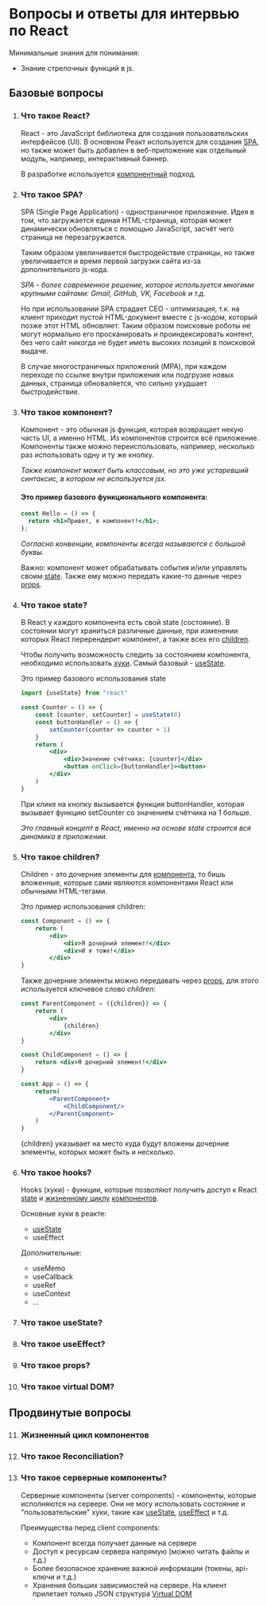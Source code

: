 # Вопросы и ответы для интервью по React

Минимальные знания для понимания:

- Знание стрелочных функций в js.

## Базовые вопросы

1. <a name='react'><h3>Что такое React?</h3></a>
   React - это JavaScript библиотека для создания пользовательских интерфейсов (UI). В основном Реакт используется для создания [SPA](#spa), но также может быть добавлен в веб-приложение как отдельный модуль, например, интерактивный баннер.

   В разработке используется [компонентный](#сomponent) подход.

2. <a name='spa'><h3>Что такое SPA?</h3></a>
   SPA (Single Page Application) - одностраничное приложение. Идея в том, что загружается единая HTML-страница, которая может динамически обновляться с помощью JavaScript, засчёт чего страница не перезагружается.

   Таким образом увеличивается быстродействие страницы, но также увеличивается и время первой загрузки сайта из-за дополнительного js-кода.

   _SPA - более современное решение, которое используется многими крупными сайтами: Gmail, GitHub, VK, Facebook и т.д._

   Но при использовании SPA страдает CEO - оптимизация, т.к. на клиент приходит пустой HTML-документ вместе с js-кодом, который позже этот HTML обновляет. Таким образом поисковые роботы не могут нормально его просканировать и проиндексировать контент, без чего сайт никогда не будет иметь высоких позиций в поисковой выдаче.

   В случае многостраничных приложений (MPA), при каждом переходе по ссылке внутри приложения или подгрузке новых данных, страница обноваляется, что сильно ухудшает быстродействие.

3. <a name='сomponent'><h3>Что такое компонент?</h3></a>
   Компонент - это обычная js функция, которая возвращает некую часть UI, а именно HTML. Из компонентов строится всё приложение. Компоненты также можно переиспользовать, например, несколько раз использовать одну и ту же кнопку.

   _Также компонент может быть классовым, но это уже устаревший синтаксис, в котором не используется jsx._

   #### Это пример базового функционального компонента:

   ```jsx
   const Hello = () => {
     return <h1>Привет, я компонент!</h1>;
   };
   ```

   _Согласно конвенции, компоненты всегда называются с большой буквы._

   Важно: компонент может обрабатывать события и/или управлять своим [state](#state). Также ему можно передать какие-то данные через [props](#props).

4. <a name='state'><h3>Что такое state?</h3></a>
   В React у каждого компонента есть свой state (состояние). В состоянии могут храниться различные данные, при изменении которых React перерендерит компонент, а также всех его [children](#children).

   Чтобы получить возможность следить за состоянием компонента, необходимо использовать [хуки](#hooks). Самый базовый - [useState](#use-state).

   Это пример базового использования state

   ```jsx
   import {useState} from "react"

   const Counter = () => {
       const [counter, setCounter] = useState(0)
       const buttonHandler = () => {
           setCounter(counter => counter + 1)
       }
       return (
           <div>
               <div>Значение счётчика: {counter}</div>
               <button onClick={buttonHandler}><button>
           </div>
       )
   }
   ```

   При клике на кнопку вызывается функция buttonHandler, которая вызывает функцию setCounter со значением счётчика на 1 больше.

   _Это главный концепт в React, именно на основе state строится вся динамика в приложении._

5. <a name='children'><h3>Что такое children?</h3></a>
   Children - это дочерние элементы для [компонента](#сomponent), то бишь вложенные, которые сами являются компонентами React или обычными HTML-тегами.

   Это пример использования children:

   ```jsx
   const Component = () => {
       return (
           <div>
               <div>Я дочерний элемент!</div>
               <div>И я тоже!</div>
           </div>
   }
   ```

   Также дочерние элементы можно передавать через [props](#props), для этого используется ключевое слово _children_:

   ```jsx
   const ParentComponent = ({children}) => {
       return (
           <div>
               {children}
           </div>
   }

   const ChildComponent = () => {
       return <div>Я дочерний элемент!</div>
   }

   const App = () => {
       return(
           <ParentComponent>
               <ChildComponent/>
           </ParentComponent>
       )
   }
   ```

   {children} указывает на место куда будут вложены дочерние элементы, которых может быть и несколько.

6. <a name='hooks'><h3>Что такое hooks?</h3></a>
   Hooks (хуки) - функции, которые позволяют получить доступ к React [state](#state) и [жизненному циклу](#lifecycle) [компонентов](#component).

   Основные хуки в реакте:

   - [useState](#use-state)
   - useEffect

   Дополнительные:

   - useMemo
   - useCallback
   - useRef
   - useContext
   - ...

7. <a name='use-state'><h3>Что такое useState?</h3></a>
8. <a name='use-effect'><h3>Что такое useEffect?</h3></a>
9. <a name='props'><h3>Что такое props?</h3></a>
10. <a name='virtual-dom'><h3>Что такое virtual DOM?</h3></a>

## Продвинутые вопросы

11. <a name='lifecycle'><h3>Жизненный цикл компонентов</h3></a>
12. <a name='reconciliation'><h3>Что такое Reconciliation?</h3></a>
13. <a name='server-components'><h3>Что такое серверные компоненты?</h3></a>
    Серверные компоненты (server components) - компоненты, которые исполняются на сервере. Они не могу использовать состояние и "пользовательские" хуки, такие как [useState](#use-state), [useEffect](#use-effect) и т.д.

    Преимущества перед client components:

    - Компонент всегда получает данные на сервере
    - Доступ к ресурсам сервера напрямую (можно читать файлы и т.д.)
    - Более безопасное хранение важной информации (токены, api-ключи и т.д.)
    - Хранения больших зависимостей на сервере. На клиент прилетает только JSON структура [Virtual DOM](#virtual-dom)
